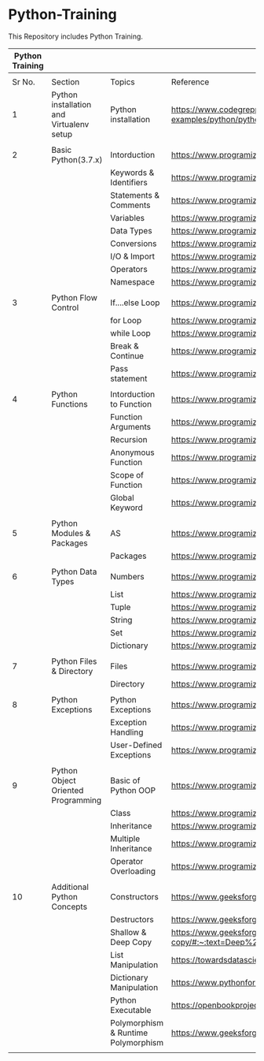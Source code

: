 # Python-Training
This Repository includes Python Training.


| Python Training |                                                     |                                     |                                                                                                                                             |          |          |
|-----------------|-----------------------------------------------------|-------------------------------------|---------------------------------------------------------------------------------------------------------------------------------------------|----------|----------|
|                 |                                                     |                                     |                                                                                                                                             |          |          |
| Sr No.          | Section                                             | Topics                              | Reference                                                                                                                                   | Exercise | Duration |
| 1               | Python installation and Virtualenv setup            | Python installation                 | https://www.codegrepper.com/code-examples/python/python+create+virtualenv+with+python3.7                                                    |          |          |
|                 |                                                     |                                     |                                                                                                                                             |          |          |
| 2               | Basic Python(3.7.x)                                 | Intorduction                        | https://www.programiz.com/python-programming/first-program                                                                                  |          |          |
|                 |                                                     | Keywords & Identifiers              | https://www.programiz.com/python-programming/keywords-identifier                                                                            |          |          |
|                 |                                                     | Statements & Comments               | https://www.programiz.com/python-programming/statement-indentation-comments                                                                 |          |          |
|                 |                                                     | Variables                           | https://www.programiz.com/python-programming/variables-constants-literals                                                                   |          |          |
|                 |                                                     | Data Types                          | https://www.programiz.com/python-programming/variables-datatypes                                                                            |          |          |
|                 |                                                     | Conversions                         | https://www.programiz.com/python-programming/type-conversion-and-casting                                                                    |          |          |
|                 |                                                     | I/O & Import                        | https://www.programiz.com/python-programming/input-output-import                                                                            |          |          |
|                 |                                                     | Operators                           | https://www.programiz.com/python-programming/operators                                                                                      |          |          |
|                 |                                                     | Namespace                           | https://www.programiz.com/python-programming/namespace                                                                                      |          |          |
|                 |                                                     |                                     |                                                                                                                                             |          |          |
| 3               | Python Flow Control                                 | If....else Loop                     | https://www.programiz.com/python-programming/if-elif-else                                                                                   |          |          |
|                 |                                                     | for Loop                            | https://www.programiz.com/python-programming/for-loop                                                                                       |          |          |
|                 |                                                     | while Loop                          | https://www.programiz.com/python-programming/while-loop                                                                                     |          |          |
|                 |                                                     | Break & Continue                    | https://www.programiz.com/python-programming/break-continue                                                                                 |          |          |
|                 |                                                     | Pass statement                      | https://www.programiz.com/python-programming/pass-statement                                                                                 |          |          |
|                 |                                                     |                                     |                                                                                                                                             |          |          |
| 4               | Python Functions                                    | Intorduction to Function            | https://www.programiz.com/python-programming/function                                                                                       |          |          |
|                 |                                                     | Function Arguments                  | https://www.programiz.com/python-programming/function-argument                                                                              |          |          |
|                 |                                                     | Recursion                           | https://www.programiz.com/python-programming/recursion                                                                                      |          |          |
|                 |                                                     | Anonymous Function                  | https://www.programiz.com/python-programming/anonymous-function                                                                             |          |          |
|                 |                                                     | Scope of Function                   | https://www.programiz.com/python-programming/global-local-nonlocal-variables                                                                |          |          |
|                 |                                                     | Global Keyword                      | https://www.programiz.com/python-programming/global-keyword                                                                                 |          |          |
|                 |                                                     |                                     |                                                                                                                                             |          |          |
| 5               | Python Modules & Packages                           | AS                                  | https://www.programiz.com/python-programming/modules                                                                                        |          |          |
|                 |                                                     | Packages                            | https://www.programiz.com/python-programming/package                                                                                        |          |          |
|                 |                                                     |                                     |                                                                                                                                             |          |          |
| 6               | Python Data Types                                   | Numbers                             | https://www.programiz.com/python-programming/numbers                                                                                        |          |          |
|                 |                                                     | List                                | https://www.programiz.com/python-programming/list                                                                                           |          |          |
|                 |                                                     | Tuple                               | https://www.programiz.com/python-programming/tuple                                                                                          |          |          |
|                 |                                                     | String                              | https://www.programiz.com/python-programming/string                                                                                         |          |          |
|                 |                                                     | Set                                 | https://www.programiz.com/python-programming/set                                                                                            |          |          |
|                 |                                                     | Dictionary                          | https://www.programiz.com/python-programming/dictionary                                                                                     |          |          |
|                 |                                                     |                                     |                                                                                                                                             |          |          |
| 7               | Python Files & Directory                            | Files                               | https://www.programiz.com/python-programming/file-operation                                                                                 |          |          |
|                 |                                                     | Directory                           | https://www.programiz.com/python-programming/directory                                                                                      |          |          |
|                 |                                                     |                                     |                                                                                                                                             |          |          |
| 8               | Python Exceptions                                   | Python Exceptions                   | https://www.programiz.com/python-programming/exceptions                                                                                     |          |          |
|                 |                                                     | Exception Handling                  | https://www.programiz.com/python-programming/exception-handling                                                                             |          |          |
|                 |                                                     | User-Defined Exceptions             | https://www.programiz.com/python-programming/user-defined-exception                                                                         |          |          |
|                 |                                                     |                                     |                                                                                                                                             |          |          |
| 9               | Python Object Oriented Programming                  | Basic of Python OOP                 | https://www.programiz.com/python-programming/object-oriented-programming                                                                    |          |          |
|                 |                                                     | Class                               | https://www.programiz.com/python-programming/class                                                                                          |          |          |
|                 |                                                     | Inheritance                         | https://www.programiz.com/python-programming/inheritance                                                                                    |          |          |
|                 |                                                     | Multiple Inheritance                | https://www.programiz.com/python-programming/multiple-inheritance                                                                           |          |          |
|                 |                                                     | Operator Overloading                | https://www.programiz.com/python-programming/operator-overloading                                                                           |          |          |
|                 |                                                     |                                     |                                                                                                                                             |          |          |
| 10              | Additional Python Concepts                          | Constructors                        | https://www.geeksforgeeks.org/constructors-in-python/                                                                                       |          |          |
|                 |                                                     | Destructors                         | https://www.geeksforgeeks.org/destructors-in-python/                                                                                        |          |          |
|                 |                                                     | Shallow & Deep Copy                 | https://www.geeksforgeeks.org/copy-python-deep-copy-shallow-copy/#:~:text=Deep%20copy%20is%20a%20process,is%20copied%20in%20other%20object. |          |          |
|                 |                                                     | List Manipulation                   | https://towardsdatascience.com/python-basics-6-lists-and-list-manipulation-a56be62b1f95                                                     |          |          |
|                 |                                                     | Dictionary Manipulation             | https://www.pythonforbeginners.com/dictionary/dictionary-manipulation-in-python                                                             |          |          |
|                 |                                                     | Python Executable                   | https://openbookproject.net/thinkcs/python/english3e/app_c.html                                                                             |          |          |
|                 |                                                     | Polymorphism & Runtime Polymorphism | https://www.geeksforgeeks.org/polymorphism-in-python/                                                                                       |          |          |
|                 |                                                     |                                     |                                                                                                                                             |          |          |

